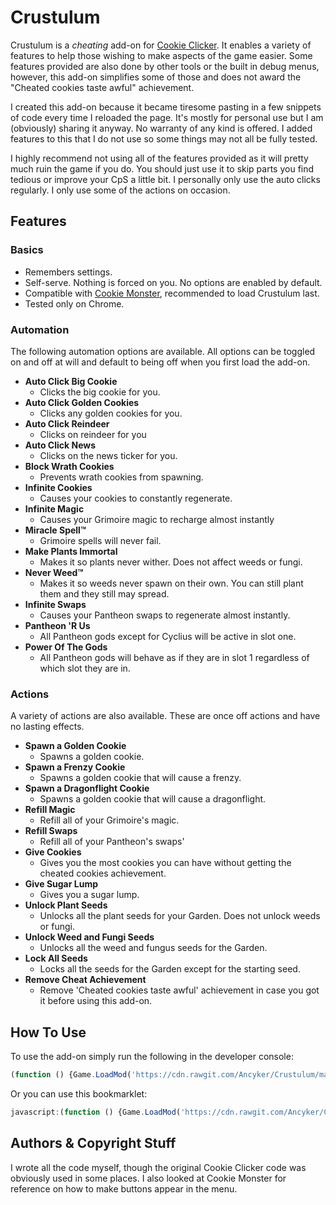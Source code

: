 # Crustulum
Crustulum is a *cheating* add-on for [Cookie Clicker](https://orteil.dashnet.org/cookieclicker/). It enables a variety of features to help those wishing to make aspects of the game easier. Some features provided are also done by other tools or the built in debug menus, however, this add-on simplifies some of those and does not award the "Cheated cookies taste awful" achievement.

I created this add-on because it became tiresome pasting in a few snippets of code every time I reloaded the page. It's mostly for personal use but I am (obviously) sharing it anyway. No warranty of any kind is offered. I added features to this that I do not use so some things may not all be fully tested.

I highly recommend not using all of the features provided as it will pretty much ruin the game if you do. You should just use it to skip parts you find tedious or improve your CpS a little bit. I personally only use the auto clicks regularly. I only use some of the actions on occasion.

## Features

### Basics
* Remembers settings.
* Self-serve. Nothing is forced on you. No options are enabled by default.
* Compatible with [Cookie Monster](https://github.com/Aktanusa/CookieMonster), recommended to load Crustulum last.
* Tested only on Chrome.

### Automation
The following automation options are available. All options can be toggled on and off at will and default to being off when you first load the add-on.
* **Auto Click Big Cookie**
  * Clicks the big cookie for you.
* **Auto Click Golden Cookies**
  * Clicks any golden cookies for you.
* **Auto Click Reindeer**
  * Clicks on reindeer for you
* **Auto Click News**
  * Clicks on the news ticker for you.
* **Block Wrath Cookies**
  * Prevents wrath cookies from spawning.
* **Infinite Cookies**
  * Causes your cookies to constantly regenerate.
* **Infinite Magic**
  * Causes your Grimoire magic to recharge almost instantly
* **Miracle Spell™**
  * Grimoire spells will never fail.
* **Make Plants Immortal**
  * Makes it so plants never wither. Does not affect weeds or fungi.
* **Never Weed™**
  * Makes it so weeds never spawn on their own. You can still plant them and they still may spread.
* **Infinite Swaps**
  * Causes your Pantheon swaps to regenerate almost instantly.
* **Pantheon 'R Us**
  * All Pantheon gods except for Cyclius will be active in slot one.
* **Power Of The Gods**
  * All Pantheon gods will behave as if they are in slot 1 regardless of which slot they are in.

### Actions
A variety of actions are also available. These are once off actions and have no lasting effects.

* **Spawn a Golden Cookie**
  * Spawns a golden cookie.
* **Spawn a Frenzy Cookie**
  * Spawns a golden cookie that will cause a frenzy.
* **Spawn a Dragonflight Cookie**
  * Spawns a golden cookie that will cause a dragonflight.
* **Refill Magic**
  * Refill all of your Grimoire's magic.
* **Refill Swaps**
  * Refill all of your Pantheon's swaps'
* **Give Cookies**
  * Gives you the most cookies you can have without getting the cheated cookies achievement.
* **Give Sugar Lump**
  * Gives you a sugar lump.
* **Unlock Plant Seeds**
  * Unlocks all the plant seeds for your Garden. Does not unlock weeds or fungi.
* **Unlock Weed and Fungi Seeds**
  * Unlocks all the weed and fungus seeds for the Garden.
* **Lock All Seeds**
  * Locks all the seeds for the Garden except for the starting seed.
* **Remove Cheat Achievement**
  * Remove 'Cheated cookies taste awful' achievement in case you got it before using this add-on.

## How To Use
To use the add-on simply run the following in the developer console:
```javascript
(function () {Game.LoadMod('https://cdn.rawgit.com/Ancyker/Crustulum/master/Crustulum.js')}());
```
Or you can use this bookmarklet:
```javascript
javascript:(function () {Game.LoadMod('https://cdn.rawgit.com/Ancyker/Crustulum/master/Crustulum.js')}());
```

## Authors & Copyright Stuff
I wrote all the code myself, though the original Cookie Clicker code was obviously used in some places. I also looked at Cookie Monster for reference on how to make buttons appear in the menu.
